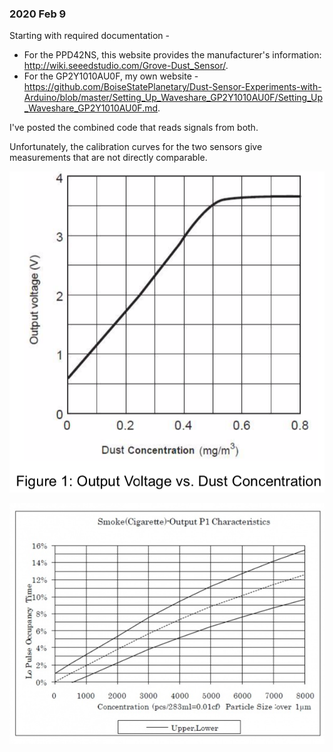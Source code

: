 ### 2020 Feb 9

Starting with required documentation - 
* For the PPD42NS, this website provides the manufacturer's information: http://wiki.seeedstudio.com/Grove-Dust_Sensor/.
* For the GP2Y1010AU0F, my own website - https://github.com/BoiseStatePlanetary/Dust-Sensor-Experiments-with-Arduino/blob/master/Setting_Up_Waveshare_GP2Y1010AU0F/Setting_Up_Waveshare_GP2Y1010AU0F.md.

I've posted the combined code that reads signals from both.

Unfortunately, the calibration curves for the two sensors give measurements that are not directly comparable. 

![alt text](https://github.com/BoiseStatePlanetary/Dust-Sensor-Experiments-with-Arduino/blob/master/Comparing%20Results%20from%20Two%20Dust%20Sensors/GP2Y1010AU0F_Calibration_Curve.png?v=4&s=10 "GP2Y1010AU0F Calibration Curve")

![alt text](https://github.com/BoiseStatePlanetary/Dust-Sensor-Experiments-with-Arduino/blob/master/Comparing%20Results%20from%20Two%20Dust%20Sensors/PPD42NS_Calibration_Curve.jpg?v=4&s=10 "PPD42NS Calibration Curve")
